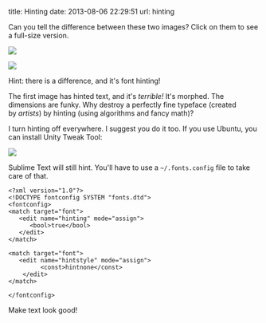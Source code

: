 title: Hinting
date: 2013-08-06 22:29:51
url: hinting

<p>Can you tell the difference between these two images? Click on them to see a full-size version.</p>
<p><a href="http://static.misfra.me/images/hinted.png" target="_blank"><img src="http://media.tumblr.com/58bee817767f5dd8bc91ac8cc1b16495/tumblr_inline_mr52atpwFa1qz4rgp.png" /></a></p>
<p></p>
<p><a href="http://static.misfra.me/images/unhinted.png" target="_blank"><img src="http://media.tumblr.com/328c56f4f684c3febbb8653df3da8c18/tumblr_inline_mr52b22bad1qz4rgp.png" /></a></p>
<p></p>
<p>Hint: there is a difference, and it's font hinting!</p>
<p>The first image has hinted text, and it's&nbsp;<em>terrible!</em>&nbsp;It's morphed. The dimensions are funky. Why destroy a perfectly fine typeface (created by&nbsp;<em>artists</em>) by hinting (using algorithms and fancy math)?</p>
<p>I turn hinting off everywhere. I suggest you do it too. If you use Ubuntu, you can install Unity Tweak Tool:</p>
<p><img src="http://media.tumblr.com/8ed9cda1202fb1d43c60f62585ce351d/tumblr_inline_mr52o4CCeB1qz4rgp.png" /></p>
<p>Sublime Text will still hint. You'll have to use a <code>~/.fonts.config</code> file to take care of that.</p>

	<?xml version="1.0"?>
	<!DOCTYPE fontconfig SYSTEM "fonts.dtd">
	<fontconfig>
	<match target="font">
	   <edit name="hinting" mode="assign">
	      <bool>true</bool>
	   </edit>
	</match>

	<match target="font">
	   <edit name="hintstyle" mode="assign">
	         <const>hintnone</const>
	    </edit>
	</match>

	</fontconfig>

Make text look good!

